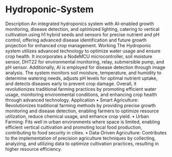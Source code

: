 # Hydroponic-System
Description
An integrated hydroponics system with AI-enabled growth monitoring, disease detection, and optimized lighting, catering to vertical cultivation using h1 hybrid seeds and sensors for precise nutrient and pH control, offering advanced disease identification and future growth projection for enhanced crop management.
Working
The Hydroponic system utilizes advanced technology to optimize water usage and ensure crop health. It incorporates a NodeMCU microcontroller, soil moisture sensor, DHT22 for environmental monitoring, relay, submersible pump, and pH sensor. Additionally, AI is employed for disease detection through image analysis. The system monitors soil moisture, temperature, and humidity to determine watering needs, adjusts pH levels for optimal nutrient uptake, and detects diseases early to prevent crop damage. Overall, it revolutionizes traditional farming practices by promoting efficient water usage, monitoring environmental conditions, and enhancing crop health through advanced technology.
Application
•	Smart Agriculture: Revolutionizes traditional farming methods by providing precise growth monitoring and disease detection, enabling farmers to optimize resource utilization, reduce chemical usage, and enhance crop yield.
•	Urban Farming: Fits well in urban environments where space is limited, enabling efficient vertical cultivation and promoting local food production, contributing to food security in cities.
•	Data-Driven Agriculture: Contributes to the implementation of precision agriculture techniques by collecting, analyzing, and utilizing data to optimize cultivation practices, resulting in higher resource efficiency.
